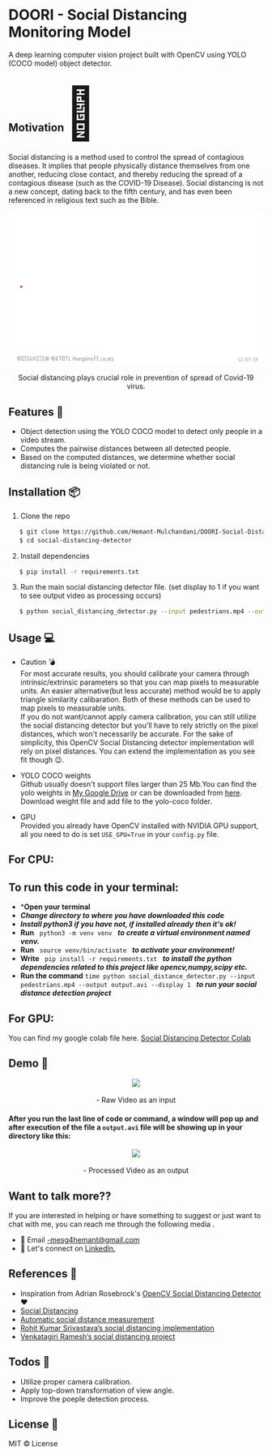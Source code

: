 # DOORI - Social Distancing Monitoring Model
A deep learning computer vision project built with OpenCV using YOLO (COCO model) object detector.

<h2> Motivation<span style='font-size:100px;'>&#127775;</span></h2>	
<p>
Social distancing is a method used to control the spread of contagious diseases. It implies that people physically distance themselves from one another, reducing close contact, and thereby reducing the spread of a contagious disease (such as the COVID-19 Disease). Social distancing is not a new concept, dating back to the fifth century, and has even been referenced in religious text such as the Bible.
</p>

<p align="center">
  <img src="Assets/social_distance_detector_spread.gif">
</p>

<p align="center">
   Social distancing plays crucial role in prevention of spread of Covid-19 virus.
</p>

## Features :gem:
* Object detection using the YOLO COCO model to detect only people in a video stream.
* Computes the pairwise distances between all detected people.
* Based on the computed distances, we determine whether social distancing rule is being violated or not.


## Installation :package:

1. Clone the repo

```bash
   $ git clone https://github.com/Hemant-Mulchandani/DOORI-Social-Distancing-Monitoring-Model.git
   $ cd social-distancing-detector
```

2. Install dependencies

```bash
   $ pip install -r requirements.txt
```

3. Run the main social distancing detector file. (set display to 1 if you want to see output video as processing occurs)
```bash
   $ python social_distancing_detector.py --input pedestrians.mp4 --output output.avi --display 0
```

## Usage :computer:
* Caution :bomb:\
For most accurate results, you should calibrate your camera through intrinsic/extrinsic parameters so that you can map pixels to measurable units.
An easier alternative(but less accurate) method would be to apply triangle similarity calibaration. Both of these methods can be used to map pixels to measurable units.\
If you do not want/cannot apply camera calibration, you can still utilize the social distancing detector but you'll have to rely strictly on the pixel distances, which won't necessarily be accurate.
For the sake of simplicity, this OpenCV Social Distancing detector implementation will rely on pixel distances. 
You can extend the implementation as you see fit though :wink:.

* YOLO COCO weights\
Github usually doesn't support files larger than 25 Mb.You can find the yolo weights in [My Google Drive](https://drive.google.com/file/d/1urxmtphDMakU9ffJEpIP-Ssi-_1djfc8/view?usp=sharing) or can be downloaded from <a href="https://pjreddie.com/media/files/yolov3.weights">here</a>.
Download weight file and add file to the yolo-coco folder.

* GPU\
Provided you already have OpenCV installed with NVIDIA GPU support, all you need to do is set ```USE_GPU=True``` in your ```config.py``` file.

## For CPU:

## To run this code in your terminal:
* ***Open your terminal**
* ***Change directory to where you have downloaded this code***
* ***Install python3 if you have not, if installed already then it's ok!***
* **Run**  `  python3 -m venv venv  ` ***to create a virtual environment named venv.***
* **Run**   `  source venv/bin/activate  ` 
***to activate your environment!***
* **Write**   `  pip install -r requirements.txt  ` 
***to install the python dependencies related to this project like opencv,numpy,scipy etc.***
* **Run the command** `time python social_distance_detector.py --input pedestrians.mp4 --output output.avi --display 1
` ***to run your social distance detection project***

## For GPU:
You can find my google colab file here. [Social Distancing Detector Colab](https://colab.research.google.com/drive/1ZPBaO0w2qYR0TIj9L3kvQpwCegQom7u_?usp=sharing)

## Demo :movie_camera:

<p align="center">
  <img src="Assets/demo0.gif">
</p>

<p align="center">
  - Raw Video as an input
</p>

#### After you run the last line of code or command, a window will pop up and after execution of the file a `output.avi` file will be showing up in your directory like this:

<p align="center">
  <img src="Assets/demo1.gif">
</p>

<p align="center">
  - Processed Video as an output
</p>

## Want to talk more??

If you are interested in helping or have something to suggest or just want to chat with me, you can reach me through the following media .

- :e-mail: Email -mesg4hemant@gmail.com
- :pushpin: Let's connect on <a href="https://www.linkedin.com/in/Hemant-Mulchandani/">LinkedIn.</a> 

## References :book:
* Inspiration from Adrian Rosebrock's <a href="https://www.pyimagesearch.com/2020/06/01/opencv-social-distancing-detector/">OpenCV Social Distancing Detector</a> :heart:
* <a href="https://en.wikipedia.org/wiki/Social_distancing">Social Distancing</a>
* <a href="https://www.reddit.com/r/computervision/comments/gf4zhj/automatic_social_distance_measurement/">Automatic social distance measurement</a>
* <a href="https://www.linkedin.com/feed/update/urn%3Ali%3Aactivity%3A6661455400346492928/">Rohit Kumar Srivastava’s social distancing implementation</a>
* <a href="https://www.linkedin.com/feed/update/urn%3Ali%3Aactivity%3A6655464103798157312/">Venkatagiri Ramesh’s social distancing project</a>

## Todos :pencil:
* Utilize proper camera calibration.
* Apply top-down transformation of view angle.
* Improve the poeple detection process.

## License :key:
MIT &copy; License
